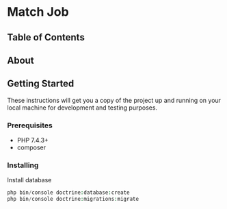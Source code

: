 # Match Job

## Table of Contents

## About

## Getting Started

These instructions will get you a copy of the project up and running on your local machine for development and testing purposes.

### Prerequisites

* PHP 7.4.3+
* composer

### Installing

Install database

```php
php bin/console doctrine:database:create
php bin/console doctrine:migrations:migrate
```
